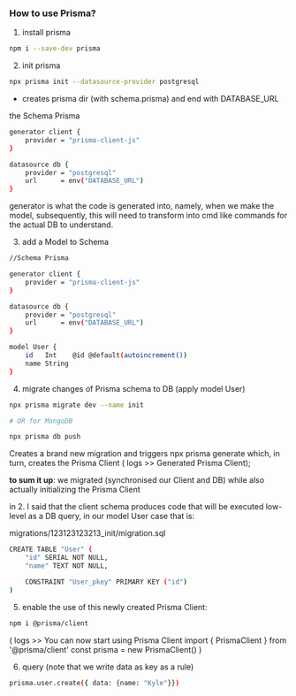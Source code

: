 ### How to use Prisma?

1. install prisma

```sh
npm i --save-dev prisma
```

2. init prisma

```sh
npx prisma init --datasource-provider postgresql
```

- creates prisma dir (with schema.prisma) and end with DATABASE_URL

the Schema Prisma

```sh
generator client {
    provider = "prisma-client-js"
}

datasource db {
    provider = "postgresql"
    url      = env("DATABASE_URL")
}
```

generator is what the code is generated into, namely, when we make the model, subsequently, this will need to transform into cmd like commands for the actual DB to understand. 

3. add a Model to Schema

```sh
//Schema Prisma

generator client {
    provider = "prisma-client-js"
}

datasource db {
    provider = "postgresql"
    url      = env("DATABASE_URL")
}

model User {
    id   Int    @id @default(autoincrement())
    name String
}
```

4. migrate changes of Prisma schema to DB (apply model User)

```sh
npx prisma migrate dev --name init

# OR for MongoDB

npx prisma db push

```

Creates a brand new migration and triggers npx prisma generate which, in turn, creates the Prisma Client 
( logs >> Generated Prisma Client);

**to sum it up**: we migrated (synchronised our Client and DB) while also actually initializing the Prisma Client

in 2. I said that the client schema produces code that will be executed low-level as a DB query, in our model User case that is:

migrations/123123123213_init/migration.sql

```sh
CREATE TABLE "User" (
    "id" SERIAL NOT NULL,
    "name" TEXT NOT NULL,

    CONSTRAINT "User_pkey" PRIMARY KEY ("id")
)
```

5. enable the use of this newly created Prisma Client:

```sh
npm i @prisma/client
```

(
    logs >> You can now start using Prisma Client
    import { PrismaClient } from '@prisma/client'
    const prisma = new PrismaClient()
)

6. query (note that we write data as key as a rule)

```sh
prisma.user.create({ data: {name: "Kyle"}})
```


